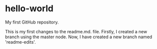# hello-world
My first GitHub repository.

This is my first changes to the readme.md. file. Firstly, I created a new branch 
using the master node. Now, I have created a new branch named 'readme-edits'.
